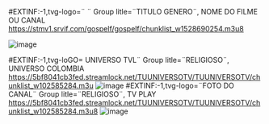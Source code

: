 #EXTINF:-1,tvg-logo=¨ ¨
Group litle=¨TITULO GENERO¨,
NOME DO FILME OU CANAL
https://stmv1.srvif.com/gospelf/gospelf/chunklist_w1528690254.m3u8

![image](https://user-images.githubusercontent.com/93035988/139770159-eceffe2b-489c-49f1-be38-5207af27b120.png)

#EXTINF:-1,tvg-loGO= UNIVERSO TVL¨
Group litle=¨RELIGIOSO¨,
UNIVERSO COLOMBIA
https://5bf8041cb3fed.streamlock.net/TUUNIVERSOTV/TUUNIVERSOTV/chunklist_w102585284.m3u
![image](https://user-images.githubusercontent.com/93035988/139770875-ec91b74b-c1fb-40c4-8fe1-f9b3d76b0e15.png)
#EXTINF:-1,tvg-logo=¨FOTO DO CANAL¨
Group litle=¨RELIGIOSO¨,
TV PLAY
https://5bf8041cb3fed.streamlock.net/TUUNIVERSOTV/TUUNIVERSOTV/chunklist_w102585284.m3u8
![image](https://user-images.githubusercontent.com/93035988/139771042-0bd2372b-a9eb-4e49-a7c2-b9c96645e2c7.png)
